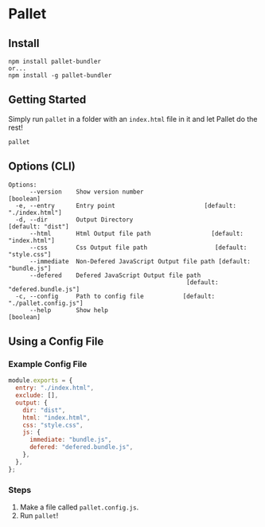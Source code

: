 # Pallet

## Install 
```
npm install pallet-bundler
or...
npm install -g pallet-bundler
```

## Getting Started
Simply run `pallet` in a folder with an `index.html` file in it and let Pallet do the rest!
```
pallet
```

## Options (CLI)
```
Options:
      --version    Show version number                                 [boolean]
  -e, --entry      Entry point                         [default: "./index.html"]
  -d, --dir        Output Directory                            [default: "dist"]
      --html       Html Output file path                 [default: "index.html"]
      --css        Css Output file path                   [default: "style.css"]
      --immediate  Non-Defered JavaScript Output file path [default: "bundle.js"]
      --defered    Defered JavaScript Output file path
                                                  [default: "defered.bundle.js"]
  -c, --config     Path to config file           [default: "./pallet.config.js"]
      --help       Show help                                           [boolean]
```

## Using a Config File

### Example Config File
```javascript
module.exports = {
  entry: "./index.html",
  exclude: [],
  output: {
    dir: "dist",
    html: "index.html",
    css: "style.css",
    js: {
      immediate: "bundle.js",
      defered: "defered.bundle.js",
    },
  },
}; 
```
### Steps
1. Make a file called `pallet.config.js`.
2. Run `pallet`!

